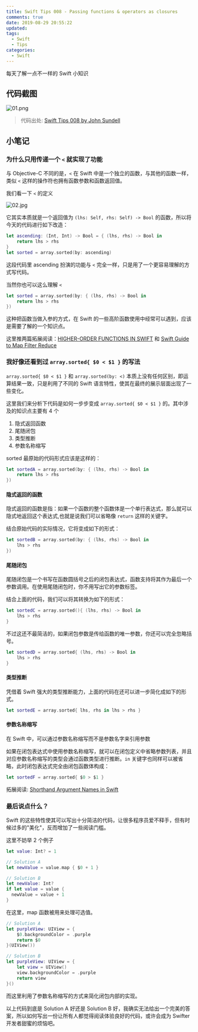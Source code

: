 ```yaml
---
title: Swift Tips 008 - Passing functions & operators as closures
comments: true
date: 2019-08-29 20:55:22
updated:
tags:
  - Swift
  - Tips
categories:
  - Swift
---
```


每天了解一点不一样的 Swift 小知识

<!-- more -->

## 代码截图

![01.png](01.png)

> 代码出处: [Swift Tips 008 by John Sundell](https://github.com/JohnSundell/SwiftTips#8-passing-functions--operators-as-closures)

## 小笔记

### 为什么只用传递一个 `<` 就实现了功能

与 Objective-C 不同的是，`<` 在 Swift 中是一个独立的函数，与其他的函数一样，类似 `<` 这样的操作符也拥有函数参数和函数返回值。

我们看一下 `<` 的定义

![02.jpg](02.jpg)

它其实本质就是一个返回值为 `(lhs: Self, rhs: Self) -> Bool` 的函数，所以将今天的代码进行如下改造：

```swift
let ascending: (Int, Int) -> Bool = { (lhs, rhs) -> Bool in
    return lhs > rhs
}
let sorted = array.sorted(by: ascending)
```

这段代码里 ascending 扮演的功能与 `<` 完全一样，只是用了一个更容易理解的方式写代码。

当然你也可以这么理解 `<`

```swift
let sorted = array.sorted(by: { (lhs, rhs) -> Bool in
    return lhs > rhs
})
```

这种把函数当做入参的方式，在 Swift 的一些高阶函数使用中经常可以遇到，应该是需要了解的一个知识点。

这里推两篇拓展阅读：[HIGHER-ORDER FUNCTIONS IN SWIFT](https://www.varvet.com/blog/higher-order-functions-in-swift/) 和 [Swift Guide to Map Filter Reduce](https://useyourloaf.com/blog/swift-guide-to-map-filter-reduce/)

### 我好像还看到过 `array.sorted{ $0 < $1 }` 的写法

`array.sorted{ $0 < $1 }` 和 `array.sorted(by: <)` 本质上没有任何区别，即运算结果一致，只是利用了不同的 Swift 语言特性，使其在最终的展示层面出现了一些变化。

这里我们来分析下代码是如何一步步变成 `array.sorted{ $0 < $1 }` 的。其中涉及的知识点主要有 4 个

1. 隐式返回函数
2. 尾随闭包
3. 类型推断
4. 参数名称缩写

sorted 最原始的代码形式应该是这样的：

```swift
let sortedA = array.sorted(by: { (lhs, rhs) -> Bool in
    return lhs > rhs
})
```

#### 隐式返回的函数

隐式返回的函数是指：如果一个函数的整个函数体是一个单行表达式，那么就可以隐式地返回这个表达式,也就是说我们可以省略像 `return` 这样的关键字。

结合原始代码的实际情况，它将变成如下的形式：

```swift 
let sortedB = array.sorted(by: { (lhs, rhs) -> Bool in
    lhs > rhs
})
```

#### 尾随闭包

尾随闭包是一个书写在函数圆括号之后的闭包表达式，函数支持将其作为最后一个参数调用。在使用尾随闭包时，你不用写出它的参数标签。 

结合上面的代码，我们可以将其转换为如下的形式：

```swift
let sortedC = array.sorted(){ (lhs, rhs) -> Bool in
    lhs > rhs
}
```

不过这还不最简洁的，如果闭包参数是传给函数的唯一参数，你还可以完全忽略括号。

```swift
let sortedD = array.sorted{ (lhs, rhs) -> Bool in
    lhs > rhs
}
```

#### 类型推断

凭借着 Swift 强大的类型推断能力，上面的代码在还可以进一步简化成如下的形式。

```swift
let sortedE = array.sorted{ lhs, rhs in lhs > rhs }
```

#### 参数名称缩写

在 Swift 中，可以通过参数名称缩写而不是参数名字来引用参数

如果在闭包表达式中使用参数名称缩写，就可以在闭包定义中省略参数列表，并且对应参数名称缩写的类型会通过函数类型进行推断。`in` 关键字也同样可以被省略，此时闭包表达式完全由闭包函数体构成：

```swift
let sortedF = array.sorted{ $0 > $1 }
```

拓展阅读: [Shorthand Argument Names in Swift](https://cocoacasts.com/shorthand-argument-names-in-swift)

### 最后说点什么？

Swift 的这些特性使其可以写出十分简洁的代码，让很多程序员爱不释手，但有时候过多的"美化"，反而增加了一些阅读门槛。

这里不妨举 2 个例子

```Swift
let value: Int? = 1

// Solution A
let newValue = value.map { $0 + 1 }

// Solution B
let newValue: Int?
if let value = value {
  newValue = value + 1
}
```

在这里，map 函数被用来处理可选值。

```Swift
// Solution A
let purpleView: UIView = {
    $0.backgroundColor = .purple
    return $0
}(UIView())

// Solution B
let purpleView: UIView = {
    let view = UIView()
    view.backgroundColor = .purple
    return view
}()
```

而这里利用了参数名称缩写的方式来简化闭包内部的实现。

以上代码到底是 Solution A 好还是 Solution B 好，我确实无法给出一个完美的答案，所以如何写出一份让所有人都觉得阅读体验良好的代码，或许会成为 Swifter 开发者甜蜜的烦恼吧。
